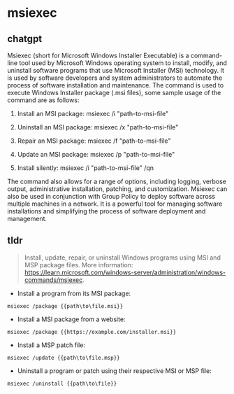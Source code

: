 # msiexec 
## chatgpt 
Msiexec (short for Microsoft Windows Installer Executable) is a command-line tool used by Microsoft Windows operating system to install, modify, and uninstall software programs that use Microsoft Installer (MSI) technology. It is used by software developers and system administrators to automate the process of software installation and maintenance. The command is used to execute Windows Installer package (.msi files), some sample usage of the command are as follows:

1. Install an MSI package: msiexec /i "path-to-msi-file"

2. Uninstall an MSI package: msiexec /x "path-to-msi-file"

3. Repair an MSI package: msiexec /f "path-to-msi-file"

4. Update an MSI package: msiexec /p "path-to-msi-file"

5. Install silently: msiexec /i "path-to-msi-file" /qn

The command also allows for a range of options, including logging, verbose output, administrative installation, patching, and customization. Msiexec can also be used in conjunction with Group Policy to deploy software across multiple machines in a network. It is a powerful tool for managing software installations and simplifying the process of software deployment and management. 

## tldr 
 
> Install, update, repair, or uninstall Windows programs using MSI and MSP package files.
> More information: <https://learn.microsoft.com/windows-server/administration/windows-commands/msiexec>.

- Install a program from its MSI package:

`msiexec /package {{path\to\file.msi}}`

- Install a MSI package from a website:

`msiexec /package {{https://example.com/installer.msi}}`

- Install a MSP patch file:

`msiexec /update {{path\to\file.msp}}`

- Uninstall a program or patch using their respective MSI or MSP file:

`msiexec /uninstall {{path\to\file}}`
